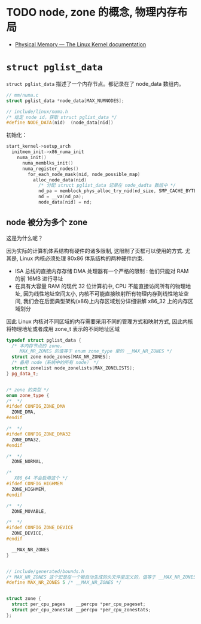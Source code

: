 # TODO node, zone 的概念, 物理内存布局

- [Physical Memory — The Linux Kernel documentation](https://docs.kernel.org/mm/physical_memory.html)

# `struct pglist_data`

`struct pglist_data` 描述了一个内存节点。都记录在了 node_data 数组内。

```cpp
// mm/numa.c
struct pglist_data *node_data[MAX_NUMNODES];

// include/linux/numa.h
/* 给定 node id，获取 struct pglist_data */
#define NODE_DATA(nid)	(node_data[nid])
```

初始化：

```cpp
start_kernel->setup_arch
  initmem_init->x86_numa_init
    numa_init()
      numa_memblks_init()
      numa_register_nodes()
        for_each_node_mask(nid, node_possible_map)
          alloc_node_data(nid)
            /* 分配 struct pglist_data 记录在 node_dadta 数组中 */
            nd_pa = memblock_phys_alloc_try_nid(nd_size, SMP_CACHE_BYTES, nid);
            nd = __va(nd_pa);
            node_data[nid] = nd;
```

## node 被分为多个 zone

这是为什么呢？

因为实际的计算机体系结构有硬件的诸多限制, 这限制了页框可以使用的方式. 尤其是, Linux 内核必须处理 80x86 体系结构的两种硬件约束.

- ISA 总线的直接内存存储 DMA 处理器有一个严格的限制 : 他们只能对 RAM 的前 16MB 进行寻址
- 在具有大容量 RAM 的现代 32 位计算机中, CPU 不能直接访问所有的物理地址, 因为线性地址空间太小, 内核不可能直接映射所有物理内存到线性地址空间, 我们会在后面典型架构(x86)上内存区域划分详细讲解 x86_32 上的内存区域划分

因此 Linux 内核对不同区域的内存需要采用不同的管理方式和映射方式, 因此内核将物理地址或者成用 zone_t 表示的不同地址区域

```cpp
typedef struct pglist_data {
  /* 本内存节点的 zone，
     MAX_NR_ZONES 的值等于 enum zone_type 里的 __MAX_NR_ZONES */
  struct zone node_zones[MAX_NR_ZONES];
  /* 备用 node（系统中的所有 node） */
  struct zonelist node_zonelists[MAX_ZONELISTS];
} pg_data_t;


/* zone 的类型 */
enum zone_type {
/*  */
#ifdef CONFIG_ZONE_DMA
  ZONE_DMA,
#endif

/*  */
#ifdef CONFIG_ZONE_DMA32
  ZONE_DMA32,
#endif

/*  */
  ZONE_NORMAL,

/*
   X86_64 不会启用这个 */
#ifdef CONFIG_HIGHMEM
  ZONE_HIGHMEM,
#endif

/*  */
  ZONE_MOVABLE,

/*  */
#ifdef CONFIG_ZONE_DEVICE
  ZONE_DEVICE,
#endif

  __MAX_NR_ZONES
}


// include/generated/bounds.h
/* MAX_NR_ZONES 这个宏是在一个被自动生成的头文件里定义的，值等于 __MAX_NR_ZONES */
#define MAX_NR_ZONES 5 /* __MAX_NR_ZONES */


struct zone {
  struct per_cpu_pages    __percpu *per_cpu_pageset;
  struct per_cpu_zonestat __percpu *per_cpu_zonestats;
};
```

